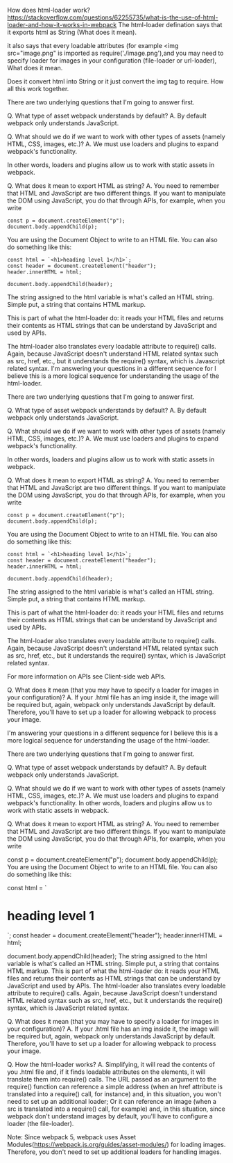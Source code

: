 How does html-loader work?
https://stackoverflow.com/questions/62255735/what-is-the-use-of-html-loader-and-how-it-works-in-webpack
The html-loader defination says that it exports html as String (What does it mean).

it also says that every loadable attributes (for example <img src="image.png" is imported as require('./image.png'),and you may need to specify loader for images in your configuration (file-loader or url-loader), What does it mean.

 Does it convert html into String or it just convert the img tag to require. How all this work together.

There are two underlying questions that I'm going to answer first.

Q. What type of asset webpack understands by default?
A. By default webpack only understands JavaScript.

Q. What should we do if we want to work with other types of assets (namely HTML, CSS, images, etc.)?
A. We must use loaders and plugins to expand webpack's functionality.

In other words, loaders and plugins allow us to work with static assets in webpack.

Q. What does it mean to export HTML as string?
A. You need to remember that HTML and JavaScript are two different things. If you want to manipulate the DOM using JavaScript, you do that through APIs, for example, when you write
```
const p = document.createElement("p");
document.body.appendChild(p);
```
You are using the Document Object to write to an HTML file. You can also do something like this:
```
const html = `<h1>heading level 1</h1>`;
const header = document.createElement("header");
header.innerHTML = html;

document.body.appendChild(header);
```
The string assigned to the html variable is what's called an HTML string. Simple put, a string that contains HTML markup.

This is part of what the html-loader do: it reads your HTML files and returns their contents as HTML strings that can be understand by JavaScript and used by APIs.

The html-loader also translates every loadable attribute to require() calls. Again, because JavaScript doesn't understand HTML related syntax such as src, href, etc., but it understands the require() syntax, which is Javascript related syntax.
I'm answering your questions in a different sequence for I believe this is a more logical sequence for understanding the usage of the html-loader.

There are two underlying questions that I'm going to answer first.

Q. What type of asset webpack understands by default?
A. By default webpack only understands JavaScript.

Q. What should we do if we want to work with other types of assets (namely HTML, CSS, images, etc.)?
A. We must use loaders and plugins to expand webpack's functionality.

In other words, loaders and plugins allow us to work with static assets in webpack.

Q. What does it mean to export HTML as string?
A. You need to remember that HTML and JavaScript are two different things. If you want to manipulate the DOM using JavaScript, you do that through APIs, for example, when you write
```
const p = document.createElement("p");
document.body.appendChild(p);
```
You are using the Document Object to write to an HTML file. You can also do something like this:
```
const html = `<h1>heading level 1</h1>`;
const header = document.createElement("header");
header.innerHTML = html;

document.body.appendChild(header);
```
The string assigned to the html variable is what's called an HTML string. Simple put, a string that contains HTML markup.

This is part of what the html-loader do: it reads your HTML files and returns their contents as HTML strings that can be understand by JavaScript and used by APIs.

The html-loader also translates every loadable attribute to require() calls. Again, because JavaScript doesn't understand HTML related syntax such as src, href, etc., but it understands the require() syntax, which is JavaScript related syntax.

For more information on APIs see Client-side web APIs.

Q. What does it mean (that you may have to specify a loader for images in your configuration)?
A. If your .html file has an img inside it, the image will be required but, again, webpack only understands JavaScript by default. Therefore, you'll have to set up a loader for allowing webpack to process your image.

I'm answering your questions in a different sequence for I believe this is a more logical sequence for understanding the usage of the html-loader.

There are two underlying questions that I'm going to answer first.

Q. What type of asset webpack understands by default?
A. By default webpack only understands JavaScript.

Q. What should we do if we want to work with other types of assets (namely HTML, CSS, images, etc.)?
A. We must use loaders and plugins to expand webpack's functionality.
In other words, loaders and plugins allow us to work with static assets in webpack.

Q. What does it mean to export HTML as string?
A. You need to remember that HTML and JavaScript are two different things. If you want to manipulate the DOM using JavaScript, you do that through APIs, for example, when you write

const p = document.createElement("p");
document.body.appendChild(p);
You are using the Document Object to write to an HTML file. You can also do something like this:

const html = `
  <h1>heading level 1</h1>
`;
const header = document.createElement("header");
header.innerHTML = html;

document.body.appendChild(header);
The string assigned to the html variable is what's called an HTML string. Simple put, a string that contains HTML markup.
This is part of what the html-loader do: it reads your HTML files and returns their contents as HTML strings that can be understand by JavaScript and used by APIs.
The html-loader also translates every loadable attribute to require() calls. Again, because JavaScript doesn't understand HTML related syntax such as src, href, etc., but it understands the require() syntax, which is JavaScript related syntax.

Q. What does it mean (that you may have to specify a loader for images in your configuration)?
A. If your .html file has an img inside it, the image will be required but, again, webpack only understands JavaScript by default. Therefore, you'll have to set up a loader for allowing webpack to process your image.

Q. How the html-loader works?
A. Simplifying, it will read the contents of you .html file and, if it finds loadable attributes on the elements, it will translate them into require() calls. The URL passed as an argument to the require() function can reference a simple address (when an href attribute is translated into a require() call, for instance) and, in this situation, you won't need to set up an additional loader; Or it can reference an image (when a src is translated into a require() call, for example) and, in this situation, since webpack don't understand images by default, you'll have to configure a loader (the file-loader).

Note: Since webpack 5, webpack uses Asset Modules(https://webpack.js.org/guides/asset-modules/) for loading images. Therefore, you don't need to set up additional loaders for handling images.
